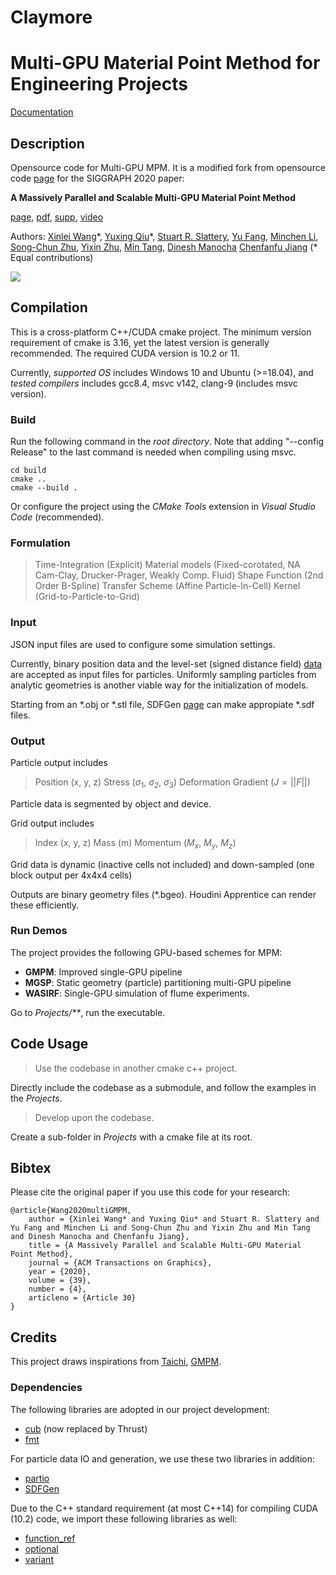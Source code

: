 # Claymore
# Multi-GPU Material Point Method for Engineering Projects

<div align="left">
    <a href="https://claymore.readthedocs.io/en/latest/"> Documentation </a>
</div>

## Description

Opensource code for Multi-GPU MPM. It is a modified fork from opensource code [page](https://github.com/penn-graphics-research/claymore) for the SIGGRAPH 2020 paper:

**A Massively Parallel and Scalable Multi-GPU Material Point Method** 

[page](https://sites.google.com/view/siggraph2020-multigpu)\, [pdf](https://www.seas.upenn.edu/~cffjiang/research/wang2020multigpu/wang2020multigpu.pdf)\, [supp](https://www.seas.upenn.edu/~cffjiang/research/wang2020multigpu/supp.pdf)\, [video](https://vimeo.com/414136257)

Authors:
[Xinlei Wang](https://github.com/littlemine)\*, 
[Yuxing Qiu](https://yuxingqiu.github.io/)\*, 
[Stuart R. Slattery](https://www.ornl.gov/staff-profile/stuart-r-slattery), 
[Yu Fang](http://squarefk.com/), 
[Minchen Li](https://www.seas.upenn.edu/~minchenl/), 
[Song-Chun Zhu](http://www.stat.ucla.edu/~sczhu/), 
[Yixin Zhu](https://yzhu.io/), 
[Min Tang](https://min-tang.github.io/home/), 
[Dinesh Manocha](https://www.cs.umd.edu/people/dmanocha)
[Chenfanfu Jiang](https://www.seas.upenn.edu/~cffjiang/)
(* Equal contributions)

<p float="left">
<img src="Clips/examples.jpg" />
</p>



<!--
<p float="left">
<img src="Data/Clips/faceless.gif" height="128px"/>
<img src="Data/Clips/flow.gif" height="128px"/>
<img src="Data/Clips/chains.gif" height="128px"/>
<img src="Data/Clips/cat.gif" height="128px"/>
</p>
-->

## Compilation
This is a cross-platform C++/CUDA cmake project. The minimum version requirement of cmake is 3.16, yet the latest version is generally recommended. The required CUDA version is 10.2 or 11.

Currently, *supported OS* includes Windows 10 and Ubuntu (>=18.04), and *tested compilers* includes gcc8.4, msvc v142, clang-9 (includes msvc version). 

### Build
Run the following command in the *root directory*. Note that adding "--config Release" to the last command is needed when compiling using msvc.
```mkdir build
cd build
cmake ..
cmake --build .
```

Or configure the project using the *CMake Tools* extension in *Visual Studio Code* (recommended).

### Formulation

> Time-Integration (Explicit)
> Material models (Fixed-corotated, NA Cam-Clay, Drucker-Prager, Weakly Comp. Fluid)
> Shape Function (2nd Order B-Spline)
> Transfer Scheme (Affine Particle-In-Cell)
> Kernel (Grid-to-Particle-to-Grid)

### Input

JSON input files are used to configure some simulation settings.

Currently, binary position data and the level-set (signed distance field) [data](https://github.com/littlemine/Data) are accepted as input files for particles. Uniformly sampling particles from analytic geometries is another viable way for the initialization of models.

Starting from an \*.obj or \*.stl file, SDFGen [page](https://github.com/wdas/SDFGen) can make appropiate \*.sdf files. 

### Output

Particle output includes 
> Position (x, y, z)
> Stress ($\sigma_{1}$, $\sigma_{2}$, $\sigma_{3}$)
> Deformation Gradient ($J = ||F||$)

Particle data is segmented by object and device.

Grid output includes
> Index (x, y, z)
> Mass (m)
> Momentum ($M_{x}$, $M_{y}$, $M_{z}$)

Grid data is dynamic (inactive cells not included) and down-sampled (one block output per 4x4x4 cells)

Outputs are binary geometry files (\*.bgeo). Houdini Apprentice can render these efficiently.


### Run Demos
The project provides the following GPU-based schemes for MPM:
- **GMPM**: Improved single-GPU pipeline
- **MGSP**: Static geometry (particle) partitioning multi-GPU pipeline
- **WASIRF**: Single-GPU simulation of flume experiments. 
<!--
- dynamic spatial partitioning multi-GPU pipeline
-->

Go to *Projects/\*\**, run the executable.

## Code Usage
> Use the codebase in another cmake c++ project.

Directly include the codebase as a submodule, and follow the examples in the *Projects*.

> Develop upon the codebase.

Create a sub-folder in *Projects* with a cmake file at its root.

## Bibtex

Please cite the original paper if you use this code for your research: 
```
@article{Wang2020multiGMPM,
    author = {Xinlei Wang* and Yuxing Qiu* and Stuart R. Slattery and Yu Fang and Minchen Li and Song-Chun Zhu and Yixin Zhu and Min Tang and Dinesh Manocha and Chenfanfu Jiang},
    title = {A Massively Parallel and Scalable Multi-GPU Material Point Method},
    journal = {ACM Transactions on Graphics},
    year = {2020},
    volume = {39},
    number = {4},
    articleno = {Article 30}
}
```

## Credits
This project draws inspirations from [Taichi](https://github.com/taichi-dev/taichi), [GMPM](https://github.com/kuiwuchn/GPUMPM).



### Dependencies
The following libraries are adopted in our project development:

- [cub](http://nvlabs.github.io/cub/) (now replaced by Thrust)
- [fmt](https://fmt.dev/latest/index.html)

For particle data IO and generation, we use these two libraries in addition:

- [partio](http://partio.us/)
- [SDFGen](https://github.com/christopherbatty/SDFGen)

Due to the C++ standard requirement (at most C++14) for compiling CUDA (10.2) code, we import these following libraries as well:

- [function_ref](https://github.com/TartanLlama/function_ref)
- [optional](https://github.com/TartanLlama/optional)
- [variant](https://github.com/mpark/variant)
